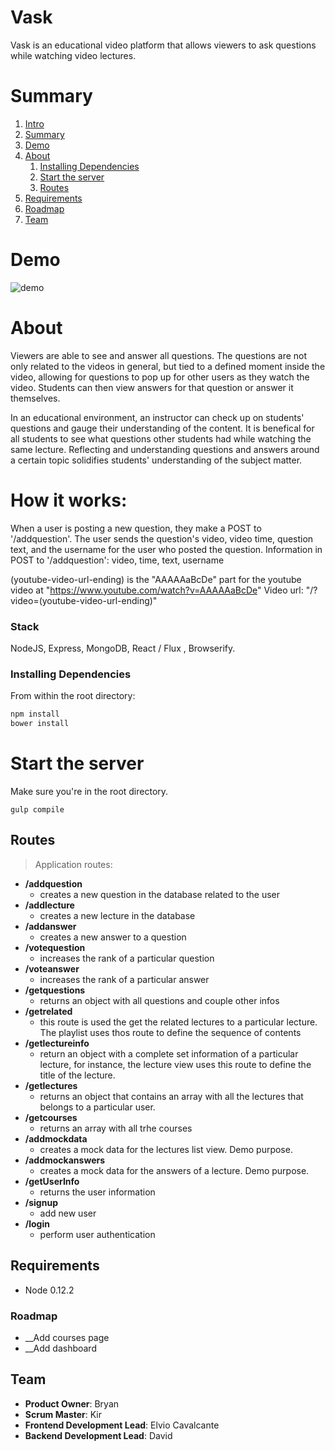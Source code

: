 # Vask

Vask is an educational video platform that allows viewers to ask questions while watching video lectures.

# Summary

1. [Intro](#vask)
1. [Summary](#semo)
1. [Demo](#demo)
1. [About](#about)
    1. [Installing Dependencies](#installing-dependencies)
    1. [Start the server](#start-the-server)
    1. [Routes](#start-the-server)
1. [Requirements](#requirements)
1. [Roadmap](#roadmap)
1. [Team](#team)

# Demo

![demo](docs/vask_demo.gif)

# About
Viewers are able to see and answer all questions. The questions are not only related to the videos in general, but tied to a defined moment inside the video, allowing for questions to pop up for other users as they watch the video. Students can then view answers for that question or answer it themselves.

In an educational environment, an instructor can check up on students' questions and gauge their understanding of the content.
It is benefical for all students to see what questions other students had while watching the same lecture. Reflecting and understanding questions and answers around a certain topic solidifies students' understanding of the subject matter.

# How it works:

When a user is posting a new question, they make a POST to '/addquestion'.
The user sends the question's video, video time, question text, and the username for the user who posted the question.
Information in POST to '/addquestion': video, time, text, username

(youtube-video-url-ending) is the "AAAAAaBcDe" part for the youtube video at "https://www.youtube.com/watch?v=AAAAAaBcDe"
Video url: "/?video=(youtube-video-url-ending)"

### Stack
NodeJS, Express, MongoDB, React / Flux , Browserify.


### Installing Dependencies

From within the root directory:

```sh
npm install
bower install
```

# Start the server

Make sure you're in the root directory.

```
gulp compile
```

## Routes

> Application routes:

- **/addquestion**
    - creates a new question in the database related to the user
- **/addlecture**
    -  creates a new lecture in the database
- **/addanswer**
    -  creates a new answer to a question
- **/votequestion**
    - increases the rank of a particular question
- **/voteanswer**
    - increases the rank of a particular answer
- **/getquestions**
    - returns an object with all questions and couple other infos
- **/getrelated**
    - this route is used the get the related lectures to a particular lecture. The playlist uses thos route to define the sequence of contents
- **/getlectureinfo**
    - return an object with a complete set information of a particular lecture, for instance, the lecture view uses this route to define the title of the lecture.
- **/getlectures**
    - returns an object that contains an array with all the lectures that belongs to a particular user.
- **/getcourses**
    - returns an array with all trhe courses
- **/addmockdata**
    - creates a mock data for the lectures list view. Demo purpose.
- **/addmockanswers**
    - creates a mock data for the answers of a lecture. Demo purpose.
- **/getUserInfo**
    - returns the user information
- **/signup**
    - add new user
- **/login**
    - perform user authentication

## Requirements

- Node 0.12.2

### Roadmap
- __Add courses page
- __Add dashboard

## Team

  - __Product Owner__: Bryan
  - __Scrum Master__: Kir
  - __Frontend Development Lead__: Elvio Cavalcante 
  - __Backend Development Lead__: David 

